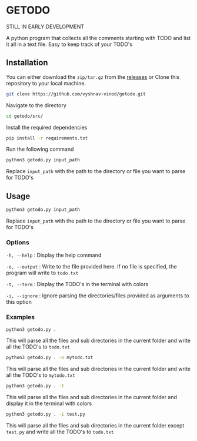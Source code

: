 
# GETODO

STILL IN EARLY DEVELOPMENT

A python program that collects all the comments starting with TODO and list it all in a text file. Easy to keep track of your TODO's

## Installation

You can either download the `zip/tar.gz` from the [releases](https://github.com/vyshnav-vinod/getodo/releases) or Clone this repository to your local machine.

```bash
git clone https://github.com/vyshnav-vinod/getodo.git
```

Navigate to the directory

```bash
cd getodo/src/
```

Install the required dependencies

```bash
pip install -r requirements.txt
```

Run the following command
```bash
python3 getodo.py input_path
```
Replace `input_path` with the path to the directory or file you want to parse for TODO's


## Usage



```bash
python3 getodo.py input_path
```
Replace `input_path` with the path to the directory or file you want to parse for TODO's

### Options ###

`-h, --help` : Display the help command

`-o, --output` : Write to the file provided here. If no file is specified, the program will write to `todo.txt`

`-t, --term` : Display the TODO's in the terminal with colors

`-i, --ignore` : Ignore parsing the directories/files provided as arguments to this option

### Examples ###

```bash
python3 getodo.py . 
```
This will parse all the files and sub directories in the current folder and write all the TODO's to `todo.txt`

```bash
python3 getodo.py . -o mytodo.txt 
```
This will parse all the files and sub directories in the current folder and write all the TODO's to `mytodo.txt`

```bash
python3 getodo.py . -t
```
This will parse all the files and sub directories in the current folder and display it in the terminal with colors

```bash
python3 getodo.py . -i test.py
```
This will parse all the files and sub directories in the current folder except `test.py` and write all the TODO's to `todo.txt`
